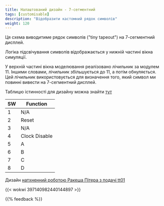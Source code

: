 ```yaml
---
title: Налаштований дизайн - 7-сегментний
tags: [customisable]
description: "Відобразити кастомний рядок символів"
weight: 120
---
```


Ця схема виводитиме рядок символів ("tiny tapeout") на 7-сегментний дисплей.

Логіка підсвічування символів відображається у нижній частині вікна симуляції.

У верхній частині вікна моделювання реалізовано лічильник за модулем 11. Іншими словами, лічильник збільшується до 11, а потім обнуляється. Цей лічильник використовується для визначення того, який символ ми повинні вивести на 7-сегментний дисплей.

Таблицю істинності для дизайну можна знайти [тут](https://docs.google.com/spreadsheets/d/1-h9pBYtuxv6su2EC8qBc6nX_JqHXks6Gx5nmHFQh_30/edit?usp=sharing)

| SW      | Function|
|---------|---------|
| 1       | N/A     |
| 2       | Reset   |
| 3       | N/A     |
| 4       | Clock Disable  |
| 5       | A     |
| 6       | B     |
| 7       | C     |
| 8       | D     |


Дизайн [натхненний роботою Ракеша Пітера з подачi tt01](https://github.com/r4d10n/tinytapeout-HELLo-3orLd-7seg)

{{< wokwi 397140982440144897 >}}
<br>

{{% feedback %}}
